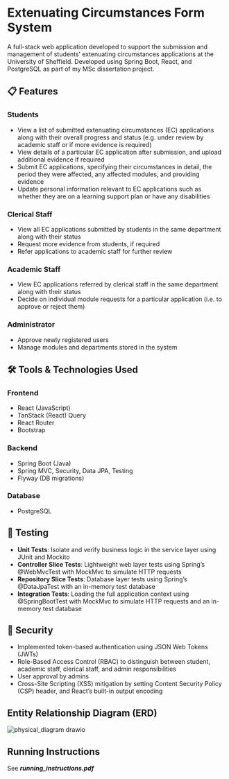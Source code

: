# Extenuating Circumstances Form System
A full-stack web application developed to support the submission and management of students’ extenuating
circumstances applications at the University of Sheffield. Developed using Spring Boot, React, and PostgreSQL as part of my MSc dissertation project.


## 📋 Features
### Students
- View a list of submitted extenuating circumstances (EC) applications along with their overall progress and status (e.g. under review by academic staff or if more evidence is required)
- View details of a particular EC application after submission, and upload additional evidence if required
- Submit EC applications, specifying their circumstances in detail, the period they were affected, any affected modules, and providing evidence 
- Update personal information relevant to EC applications such as whether they are on a learning support plan or have any disabilities

### Clerical Staff
- View all EC applications submitted by students in the same department along with their status
- Request more evidence from students, if required
- Refer applications to academic staff for further review

### Academic Staff
- View EC applications referred by clerical staff in the same department along with their status
- Decide on individual module requests for a particular application (i.e. to approve or reject them)

### Administrator
- Approve newly registered users
- Manage modules and departments stored in the system


## 🛠️ Tools & Technologies Used
### Frontend
- React (JavaScript)
- TanStack (React) Query
- React Router
- Bootstrap

### Backend
- Spring Boot (Java)
- Spring MVC, Security, Data JPA, Testing
- Flyway (DB migrations)

### Database
- PostgreSQL


## 🧪 Testing
- **Unit Tests**: Isolate and verify business logic in the service layer using JUnit and Mockito
- **Controller Slice Tests**: Lightweight web layer tests using Spring’s @WebMvcTest with MockMvc to simulate HTTP requests
- **Repository Slice Tests**: Database layer tests using Spring’s @DataJpaTest with an in-memory test database
- **Integration Tests**: Loading the full application context using @SpringBootTest with MockMvc to simulate HTTP requests and an in-memory test database


## 🔐 Security 
- Implemented token-based authentication using JSON Web Tokens (JWTs)
- Role-Based Access Control (RBAC) to distinguish between student, academic staff, clerical staff, and admin responsibilities
- User approval by admins
- Cross-Site Scripting (XSS) mitigation by setting Content Security Policy (CSP) header, and React’s built-in output encoding
  

## Entity Relationship Diagram (ERD)
![physical_diagram drawio](https://github.com/user-attachments/assets/5d77cc1e-798e-4c3c-89b1-f2d793348948)

  
## Running Instructions
See _**running_instructions.pdf**_
